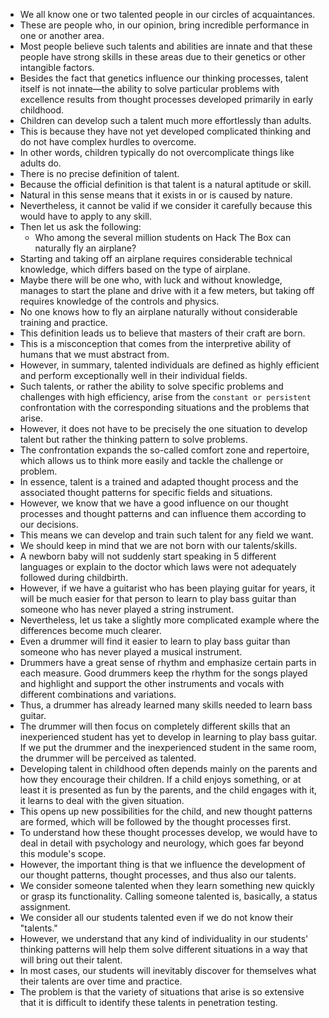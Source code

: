 - We all know one or two talented people in our circles of acquaintances.
- These are people who, in our opinion, bring incredible performance in one or another area. 
- Most people believe such talents and abilities are innate and that these people have strong skills in these areas due to their genetics or other intangible factors. 
- Besides the fact that genetics influence our thinking processes, talent itself is not innate—the ability to solve particular problems with excellence results from thought processes developed primarily in early childhood. 
- Children can develop such a talent much more effortlessly than adults. 
- This is because they have not yet developed complicated thinking and do not have complex hurdles to overcome. 
- In other words, children typically do not overcomplicate things like adults do.
- There is no precise definition of talent. 
- Because the official definition is that talent is a natural aptitude or skill. 
- Natural in this sense means that it exists in or is caused by nature. 
- Nevertheless, it cannot be valid if we consider it carefully because this would have to apply to any skill. 
- Then let us ask the following:
	- Who among the several million students on Hack The Box can naturally fly an airplane?
- Starting and taking off an airplane requires considerable technical knowledge, which differs based on the type of airplane. 
- Maybe there will be one who, with luck and without knowledge, manages to start the plane and drive with it a few meters, but taking off requires knowledge of the controls and physics. 
- No one knows how to fly an airplane naturally without considerable training and practice.
- This definition leads us to believe that masters of their craft are born. 
- This is a misconception that comes from the interpretive ability of humans that we must abstract from. 
- However, in summary, talented individuals are defined as highly efficient and perform exceptionally well in their individual fields.
- Such talents, or rather the ability to solve specific problems and challenges with high efficiency, arise from the `constant or persistent` confrontation with the corresponding situations and the problems that arise. 
- However, it does not have to be precisely the one situation to develop talent but rather the thinking pattern to solve problems. 
- The confrontation expands the so-called comfort zone and repertoire, which allows us to think more easily and tackle the challenge or problem. 
- In essence, talent is a trained and adapted thought process and the associated thought patterns for specific fields and situations.
- However, we know that we have a good influence on our thought processes and thought patterns and can influence them according to our decisions. 
- This means we can develop and train such talent for any field we want.
- We should keep in mind that we are not born with our talents/skills. 
- A newborn baby will not suddenly start speaking in 5 different languages or explain to the doctor which laws were not adequately followed during childbirth. 
- However, if we have a guitarist who has been playing guitar for years, it will be much easier for that person to learn to play bass guitar than someone who has never played a string instrument. 
- Nevertheless, let us take a slightly more complicated example where the differences become much clearer. 
- Even a drummer will find it easier to learn to play bass guitar than someone who has never played a musical instrument.
- Drummers have a great sense of rhythm and emphasize certain parts in each measure. Good drummers keep the rhythm for the songs played and highlight and support the other instruments and vocals with different combinations and variations. 
- Thus, a drummer has already learned many skills needed to learn bass guitar. 
- The drummer will then focus on completely different skills that an inexperienced student has yet to develop in learning to play bass guitar. If we put the drummer and the inexperienced student in the same room, the drummer will be perceived as talented.
- Developing talent in childhood often depends mainly on the parents and how they encourage their children. If a child enjoys something, or at least it is presented as fun by the parents, and the child engages with it, it learns to deal with the given situation. 
- This opens up new possibilities for the child, and new thought patterns are formed, which will be followed by the thought processes first. 
- To understand how these thought processes develop, we would have to deal in detail with psychology and neurology, which goes far beyond this module's scope. 
- However, the important thing is that we influence the development of our thought patterns, thought processes, and thus also our talents.
- We consider someone talented when they learn something new quickly or grasp its functionality. Calling someone talented is, basically, a status assignment. 
- We consider all our students talented even if we do not know their "talents." 
- However, we understand that any kind of individuality in our students' thinking patterns will help them solve different situations in a way that will bring out their talent. 
- In most cases, our students will inevitably discover for themselves what their talents are over time and practice. 
- The problem is that the variety of situations that arise is so extensive that it is difficult to identify these talents in penetration testing.